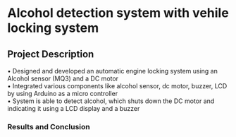 # Alcohol detection system with vehile locking system

## Project Description
•	Designed and developed an automatic engine locking system using an Alcohol sensor (MQ3) and a DC motor<br/>
•	Integrated various components like alcohol sensor, dc motor, buzzer, LCD by using Arduino as a micro controller<br/>
•	System is able to detect alcohol, which shuts down the DC motor and indicating it using a LCD display and a buzzer<br/>


### Results and Conclusion